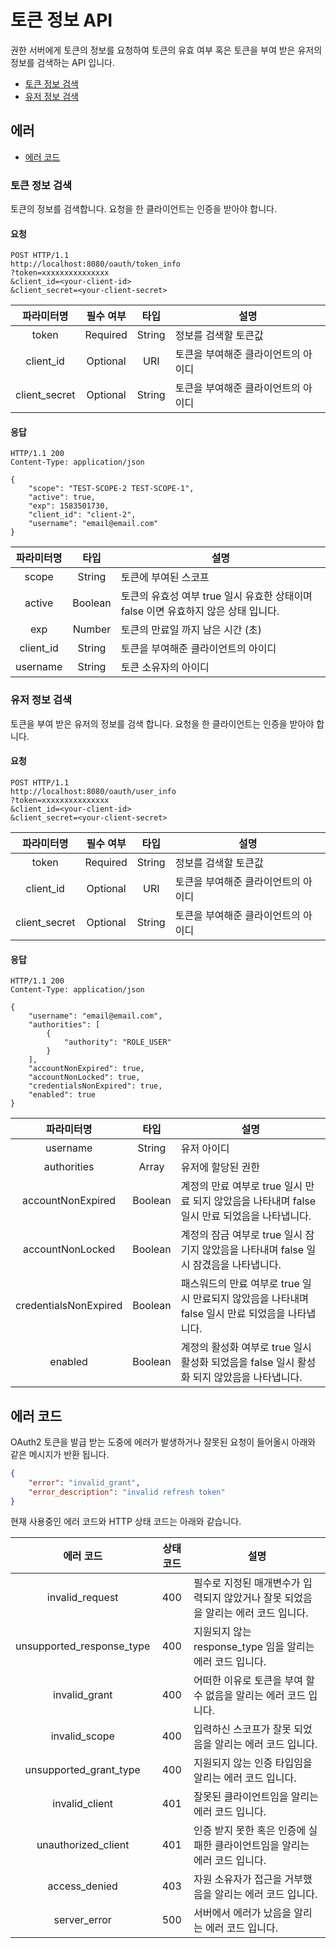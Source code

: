 # 토큰 정보 API
권한 서버에게 토큰의 정보를 요청하여 토큰의 유효 여부 혹은 토큰을 부여 받은 유저의 정보를 검색하는 API 입니다.

- [토큰 정보 검색](#토큰-정보-검색)
- [유저 정보 검색](#유저-정보-검색)

## 에러
- [에러 코드](#에러-코드)

### 토큰 정보 검색
토큰의 정보를 검색합니다. 요청을 한 클라이언트는 인증을 받아야 합니다.

#### 요청
```
POST HTTP/1.1
http://localhost:8080/oauth/token_info
?token=xxxxxxxxxxxxxxx
&client_id=<your-client-id>
&client_secret=<your-client-secret>
```
|  파라미터명    |  필수 여부     |  타입   |  설명  |
| :-----------:   | :--------------: | :-----:  | -------------------------------------------------------------------------------------------------------------- |
| token           | Required       | String | 정보를 검색할 토큰값                                                                                                |
| client_id       | Optional       | URI    | 토큰을 부여해준 클라이언트의 아이디                                                                                 |
| client_secret   | Optional       | String | 토큰을 부여해준 클라이언트의 아이디                                                                                 |

#### 응답
```
HTTP/1.1 200
Content-Type: application/json

{
    "scope": "TEST-SCOPE-2 TEST-SCOPE-1",
    "active": true,
    "exp": 1583501730,
    "client_id": "client-2",
    "username": "email@email.com"
}
```
|  파라미터명   |  타입   |  설명  |
| :-----------:  | :-----:  | -------------------------------------------------------------------------------------------------------------- |
| scope          | String | 토큰에 부여된 스코프                                                                                              |
| active         | Boolean| 토큰의 유효성 여부 true 일시 유효한 상태이며 false 이면 유효하지 않은 상태 입니다.                                   |
| exp            | Number | 토큰의 만료일 까지 남은 시간 (초)                                                                                 |
| client_id      | String | 토큰을 부여해준 클라이언트의 아이디                                                                                |
| username       | String | 토큰 소유자의 아이디                                                                                              |

### 유저 정보 검색
토큰을 부여 받은 유저의 정보를 검색 합니다. 요청을 한 클라이언트는 인증을 받아야 합니다.

#### 요청
```
POST HTTP/1.1
http://localhost:8080/oauth/user_info
?token=xxxxxxxxxxxxxxx
&client_id=<your-client-id>
&client_secret=<your-client-secret>
```
|  파라미터명    |  필수 여부     |  타입   |  설명  |
| :-----------:   | :--------------: | :-----:  | -------------------------------------------------------------------------------------------------------------- |
| token           | Required       | String | 정보를 검색할 토큰값                                                                                                |
| client_id       | Optional       | URI    | 토큰을 부여해준 클라이언트의 아이디                                                                                 |
| client_secret   | Optional       | String | 토큰을 부여해준 클라이언트의 아이디                                                                                 |

#### 응답
```
HTTP/1.1 200
Content-Type: application/json

{
    "username": "email@email.com",
    "authorities": [
        {
            "authority": "ROLE_USER"
        }
    ],
    "accountNonExpired": true,
    "accountNonLocked": true,
    "credentialsNonExpired": true,
    "enabled": true
}
```
|  파라미터명             |  타입   |  설명  |
| :-------------------:  | :-----:  | -------------------------------------------------------------------------------------------------------------- |
| username               | String | 유저 아이디                                                                                                       |
| authorities            | Array  | 유저에 할당된 권한                                                                                                |
| accountNonExpired      | Boolean | 계정의 만료 여부로 true 일시 만료 되지 않았음을 나타내며 false 일시 만료 되었음을 나타냅니다.                        |
| accountNonLocked       | Boolean | 계정의 잠금 여부로 true 일시 잠기지 않았음을 나타내며 false 일시 잠겼음을 나타냅니다.                               |
| credentialsNonExpired  | Boolean | 패스워드의 만료 여부로 true 일시 만료되지 않았음을 나타내며 false 일시 만료 되었음을 나타냅니다.                     |
| enabled                | Boolean | 계정의 활성화 여부로 true 일시 활성화 되었음을 false 일시 활성화 되지 않았음을 나타냅니다.                           |

## 에러 코드
OAuth2 토큰을 발급 받는 도중에 에러가 발생하거나 잘못된 요청이 들어올시 아래와 같은 메시지가 반환 됩니다.
```json
{
    "error": "invalid_grant",
    "error_description": "invalid refresh token"
}
```
현재 사용중인 에러 코드와 HTTP 상태 코드는 아래와 같습니다.

|              에러 코드              | 상태 코드 |                                   설명                                       |
| :----------------------------------: | :---------: | ---------------------------------------------------------------------------- |
| invalid_request                    |    400    | 필수로 지정된 매개변수가 입력되지 않았거나 잘못 되었음을 알리는 에러 코드 입니다. |
| unsupported_response_type          |    400    | 지원되지 않는 response_type 임을 알리는 에러 코드 입니다.                      |
| invalid_grant                      |    400    | 어떠한 이유로 토큰을 부여 할 수 없음을 알리는 에러 코드 입니다.                 |
| invalid_scope                      |    400    | 입력하신 스코프가 잘못 되었음을 알리는 에러 코드 입니다.                        |
| unsupported_grant_type             |    400    | 지원되지 않는 인증 타입임을 알리는 에러 코드 입니다.                            |
| invalid_client                     |    401    | 잘못된 클라이언트임을 알리는 에러 코드 입니다.                                 |
| unauthorized_client                |    401    | 인증 받지 못한 혹은 인증에 실패한 클라이언트임을 알리는 에러 코드 입니다.        |
| access_denied                      |    403    | 자원 소유자가 접근을 거부했음을 알리는 에러 코드 입니다.                        |
| server_error                       |    500    | 서버에서 에러가 났음을 알리는 에러 코드 입니다.                                |